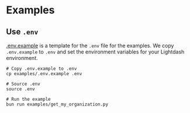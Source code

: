 # Examples

## Use `.env`

[.env.example](./.env.example) is a template for the `.env` file for the examples.
We copy `.env.example` to `.env` and set the environment variables for your Lightdash environment.

```
# Copy .env.example to .env
cp examples/.env.example .env

# Source .env
source .env

# Run the example
bun run examples/get_my_organization.py
```
